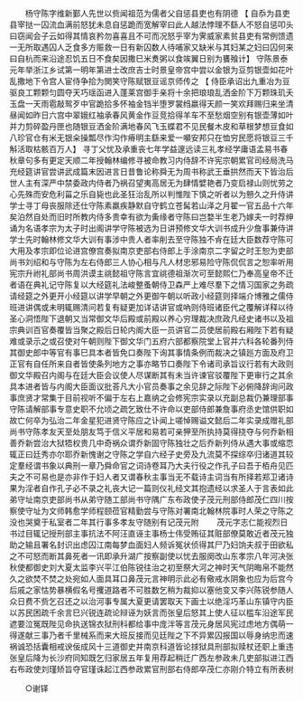 <!-- { "loadSidebar": true } -->
　　杨守陈字维新鄞人先世以赀闻祖范为儒者父自惩县吏也有阴德 【 自忝为县吏县宰挞一囚流血满前怒犹未息自惩跪而宽解宰曰此人越法悖理不繇人不怒自惩叩头曰窃闻会子云如得其情哀矜勿喜喜且不可而况怒乎宰为霁威家素贫县吏有常例馈遗一无所取遇囚人乏食多方赈救一日有新囚数人待哺家又缺米与其妇某之妇曰囚何来曰自杭而来沿途忍饥五日不食矣因撒巳米煑粥以食竢翼日别为饔飱计】 守陈景泰元年举浙江乡试第一明年第进士改庶吉士时景皇帝宫中尝以金银为豆剪银壶如花叶乱撒地下令宫人宦侍争拾为閧笑守陈赋银豆谣京师传之 【 侍臣承诏出九重冶为豆驱良工颗颗匀圆夺天巧瑶函进入蓬莱宫御手亲将十余把琅琅乱洒金阶下万颗珠玑夭玉盘一天雨雹敲鸳歹中官跪拾多怀袖金铛半堕罗裳绉嬴得天颜一笑欢拜赐归来坐清昼闻如昨日六宫中翠娥红袖承春风黄金作豆竞拾得羊车不至愁烟空别有银壶薄如叶并力剪碎盈丹匣也随银豆洒金阶满地春风飞玉蝶君不见民餐木皮和草根梦想豆食如八珍官仓有米无银籴操瓢尽作沟作瘠明主繇来爱一嚬安邦只在恤穷民愿将银豆三千斛活取枯骸百万人】 寻丁父忧及承重丧七年学益邃远读三礼孝经学庸语孟易书春秋章句多有更定天顺二年授翰林编修寻被命教习内侍辞不许宪宗朝累官司经局洗马充经筵讲官尝讲武成篇末因进言日昔鲁论称舜无为周书称武王垂拱然而天下皆治后世人主有深严中禁委政内侍者乃祸召望夷高居无为肆情嬖艳者乃变启禄山则忧劳之心先殊而安危利菑之乐自毙也此圣狂治乱所以判惟陛下慎之听者以为戅久之升侍讲学士寻丁母丧服除还仕守陈素羸疾静默自守鹤立苍髯若山泽之月翟一官五品十六年矣泊然自处而旧时所教内侍多贵幸有欲为夤缘者守陈曰岂婺半生老乃嫁夫一时荐绅诵为名语孝宗为太子时出阁讲学守陈被选为日讲预修文华大训书成升少詹事兼侍讲学士先时翰林修文华大训有事涉中贵人者率削去至守陈独不肻在廷大臣数荐守陈可大用及孝宗即位论进宫僚宫奏拟南京吏部右侍郎上手涂南京二字留之时王恕为吏部尚书刘绍和与守陈为左右侍郎三人协心相与凡人材忠邪易险守陈侃侃言之恕率听用宪宗升祔礼部尚书周洪谟主祧懿祖守陈言宜祧德祖渐次可至懿熙仁乃奉高皇帝不迁者语在典礼记守陈复以大经筵礼法峻整蚤朝侍卫森严上难尽羣下之情习国家之务疏请经筵之外更开小经筵以讲学早朝之外更御午朝以听政小经筵则择端介博雅之儒侍班进讲偶或未明辄赐清问若复有疑更加详诘讲官或吶则侍班诸臣代之覆解详释以待圣心洞悟陛下退朝又当常御文华后殿或前殿以养心穷理裁决庶政凡经史诸书以及祖宗典训百官奏覆皆当聚之殿后日轮内阁大臣一员讲官二员使居前殿右厢陛下若有疑难或录示之或召使对午朝则陛下御文华门五府六部都察院堂上官并六科各轮番列侍其御史郎中等官有事巳具本者皆免口奏陛下询其事情条例而裁决之镇廵方面及府卫正官有自任所来自者皆使条列地方之事亦略节口奏陛下令诸司承旨议行若有大政则御文华殿召内阁与在廷大臣会议使人尽谋断其有未当许谏官驳覆陛下更审行之其余具本进者皆与内阁大臣面议批荅凡大小官员奏事之余见辞之际陛下必俯降辞询问政事庶贤才常集于目前视听不偏于左右上嘉纳之会修宪宗实录以充副总裁仍兼理部事守陈请解部事专意史职不允顷之疏乞致仕不许命以吏部侍郎兼詹事府丞史馆供职如故亡何卒为弘治二年金星犯进贤守陈应之讣闻上嗟悼赐谥文懿后二年实录成赠礼部尚书守陈孝友天至处朋友笃于信义平居和易若可亲狎至所执持莫得挠夺与何乔新相善乔新尝治大狱牾权贵几中奇祸众谓乔新固守陈独壮之后乔新列侍从遇大事或缩恧辄正曰廷秀亦尔耶乔新愧谢之守陈之学自六经子史旁及九流莫不探综卒归诸道其较定羣经谓书象以典刑一章乃舜命官之词诗卷耳乃大夫行役之作孔子曰吾于栢舟见匹夫之不可易也是亦非作于妇人者又谓春秋主事当无不载诗主词当有所择若郑卫诸诗果为淫者自作孔子必不录之礼丧大记一篇则仪礼经文其抱遗经以求圣人于言表如此弟守址南京吏部尚书从弟守随工部尚书守隅广东布政使子茂元刑部侍郎茂仁四川按察使守址为文师韩愈学师程颐莅官精勤尝与守陈对署南北翰林院事时人荣之守陈之没也哭奠于私室者二年其行事多孝友守随别有记茂元附 
　　茂元字志仁能视烈日书过目辄记授刑部主事抗法不阿汪直诬主事杨士伟受贿征其赃部僚莫敢近者茂元独助之输且署名封识出虑囚江南每梦血面妇人频诉冤状侦得其尸乃妇饷夫叔于田欲私之不可怒而断其鼻死者一讯即承升湖广按察副使以忧去服阕改山东孝宗八年河决张秋使都御史刘大夏太监李兴平江伯陈锐往治之初至祭大河之神时天气阴晦帛不能然久之欲焚不焚之处宛如人面具耳口鼻茂元言神明示此必有儆戒水阴象也应为后宫今后戚之家怙势暴横假名号攫道路者不可胜数乞稍为裁抑以塞他变又李兴陈锐参随人众日费不赀乞召还之以治河事专属大夏更请罢取天下画士以绝淫巧革山东镇守内臣以苏民困疏千余言巳兴锐连疏论辩诬为妖言而张皇后怒其上使人征以槛车沿途军民遮要泣冤既陛见命执送锦衣狱刑科都给事中庞泮等言茂元身居风宪过虑地方偶萌一得遂献三事乃者千里械系而来大班反接而见廷陛之下不异累囚报国以辱身纳忠而速祸诚恐括囊相戒谀佞成风十三道御史并南京科道皆论捄狱具刑部拟赎杖还职上重违张皇后降为长沙府同知既乞归家居五年复用荐起稍迁广西左参政未几吏部拟进江西右布政使刘瑾矫旨夺官瑾诛起江西参政累官刑部右侍郎卒茂仁亦刚介特立有所表树 

　　○谢铎 

